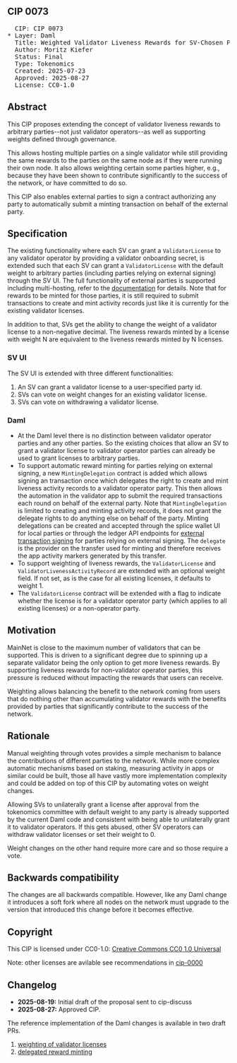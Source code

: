 ## CIP 0073

<pre>
  CIP: CIP 0073
* Layer: Daml
  Title: Weighted Validator Liveness Rewards for SV-Chosen Parties
  Author: Moritz Kiefer
  Status: Final
  Type: Tokenomics
  Created: 2025-07-23
  Approved: 2025-08-27
  License: CC0-1.0
</pre>

## Abstract

This CIP proposes extending the concept of validator liveness rewards
to arbitrary parties--not just validator operators--as well as
supporting weights defined through governance.

This allows hosting multiple parties on a single validator while still providing the same
rewards to the parties on the same node as if they were running their
own node. It also allows weighting certain some parties higher, e.g.,
because they have been shown to contribute significantly to the
success of the network, or have committed to do so. 

This CIP also enables external parties to sign a contract authorizing any party to automatically submit a minting transaction on behalf of the external party. 


## Specification

The existing functionality where each SV can grant a
`ValidatorLicense` to any validator operator by providing a validator
onboarding secret, is extended such that each SV can grant a
`ValidatorLicense` with the default weight to arbitrary parties
(including parties relying on external signing) through the SV UI.
The full functionality of external parties is supported including
multi-hosting, refer to the
[documentation](https://docs.digitalasset.com/build/3.3/explanations/external-signing/external_signing_overview.html)
for details. Note that for rewards to be minted for those parties, it
is still required to submit transactions to create and mint activity
records just like it is currently for the existing validator licenses.

In addition to that, SVs get the ability to change the weight of a
validator license to a non-negative decimal. The liveness rewards
minted by a license with weight N are equivalent to the liveness
rewards minted by N licenses.

### SV UI

The SV UI is extended with three different functionalities:

1. An SV can grant a validator license to a user-specified party id.
2. SVs can vote on weight changes for an existing validator license.
3. SVs can vote on withdrawing a validator license.

### Daml

- At the Daml level there is no distinction between validator operator
  parties and any other parties. So the existing choices that allow an
  SV to grant a validator license to validator operator parties can
  already be used to grant licenses to arbitrary parties.
- To support automatic reward minting for parties relying on external
  signing, a new `MintingDelegation` contract is added which allows
  signing an transaction once which delegates the right to create and
  mint liveness activity records to a validator operator party. This
  then allows the automation in the validator app to submit the
  required transactions each round on behalf of the external
  party. Note that `MintingDelegation` is limited to creating and
  minting activity records, it does not grant the delegate rights to
  do anything else on behalf of the party. Minting delegations can be
  created and accepted through the splice wallet UI for local parties
  or through the ledger API endpoints for [external transaction
  signing](https://docs.digitalasset.com/build/3.3/tutorials/app-dev/external_signing_submission.html)
  for parties relying on external signing. The ``delegate`` is the provider
  on the transfer used for minting and therefore receives the
  app activity markers generated by this transfer.
- To support weighting of liveness rewards, the `ValidatorLicense` and
  `ValidatorLivenessActivityRecord` are extended with an optional
  weight field. If not set, as is the case for all existing licenses,
  it defaults to weight 1.
- The `ValidatorLicense` contract will be extended with a flag to
  indicate whether the license is for a validator operator party
  (which applies to all existing licenses) or a non-operator party.

## Motivation

MainNet is close to the maximum number of validators that can be
supported. This is driven to a significant degree due to spinning up a
separate validator being the only option to get more liveness rewards.
By supporting liveness rewards for non-validator operator parties,
this pressure is reduced without impacting the rewards that users can
receive.

Weighting allows balancing the benefit to the network coming from
users that do nothing other than accumulating validator rewards with the benefits provided by parties
that significantly contribute to the success of the network.

## Rationale

Manual weighting through votes provides a simple mechanism to balance
the contributions of different parties to the network. While more
complex automatic mechanisms based on staking, measuring activity in
apps or similar could be built, those all have vastly more
implementation complexity and could be added on top of this CIP by
automating votes on weight changes.

Allowing SVs to unilaterally grant a license after approval from the
tokenomics committee with default weight to any party is already
supported by the current Daml code and consistent with being able to
unilaterally grant it to validator operators. If this gets abused,
other SV operators can withdraw validator licenses or set their weight
to 0.

Weight changes on the other hand require more care and so those require a vote.

## Backwards compatibility

The changes are all backwards compatible. However, like any Daml change
it introduces a soft fork where all nodes on the network must upgrade
to the version that introduced this change before it becomes effective.

## Copyright

This CIP is licensed under CC0-1.0: [Creative Commons CC0 1.0 Universal](https://creativecommons.org/publicdomain/zero/1.0/)

Note: other licenses are avilable see recommendations in [cip-0000](../../cips/cip-0000/cip-0000.md)

## Changelog

* **2025-08-19:** Initial draft of the proposal sent to cip-discuss
* **2025-08-27:** Approved CIP.


The reference implementation of the Daml changes is available in two draft PRs.

1. [weighting of validator licenses](https://github.com/hyperledger-labs/splice/pull/1634)
2. [delegated reward minting](https://github.com/hyperledger-labs/splice/pull/1627)
